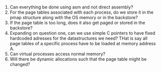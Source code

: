1. Can everything be done using asm and not direct assembly?
2. For the page tables associated with each process, do we store it in the pmap structure along with the OS memory or in the backstore?
3. If the page table is too long, does it also get paged or stored in the backstore?
4. Expanding on question one, can we use simple C pointers to have fixed hardcoded adresses for the datastructures we need? THat is say all page tables of a specific process have to be loaded at memory address A.
5. Can virtual processes access normal memory? 
6. Will there be dynamic allocations such that the page table might be changed?